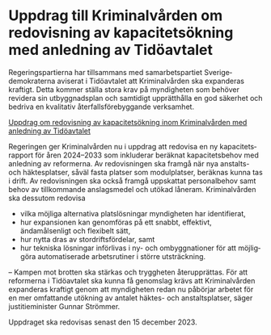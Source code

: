 # Uppdrag till Kriminalvården om redovisning av kapacitetsökning med anledning av Tidöavtalet

Regeringspartierna har till­sammans med samarbets­partiet Sverige­demokraterna aviserat i Tidö­avtalet att Kriminal­vården ska expan­deras kraftigt. Detta kommer ställa stora krav på myndig­heten som behöver revidera sin utbygg­nadsplan och samtidigt upprätt­hålla en god säkerhet och bedriva en kvalitativ återfalls­före­byggande verk­samhet.

[Uppdrag om redovisning av kapacitetsökning inom Kriminalvården med anledning av Tidöavtalet](/regeringsuppdrag/2023/06/uppdrag-om-redovisning-av-kapacitetsokning-inom-kriminalvarden-med-anledning-av-tidoavtalet/ "Uppdrag om redovisning av kapacitetsökning inom Kriminalvården med anledning av Tidöavtalet")

Regeringen ger Kriminal­vården nu i uppdrag att redovisa en ny kapacitets­rapport för åren 2024–2033 som inkluderar beräknat kapacitets­behov med anledning av reformerna. Av redovis­ningen ska framgå när nya anstalts- och häktes­platser, såväl fasta platser som modul­platser, beräknas kunna tas i drift. Av redovis­ningen ska också framgå uppskattat personal­behov samt behov av tillkom­mande anslags­medel och utökad låneram. Kriminal­vården ska dessutom redovisa

* vilka möjliga alternativa plats­lösningar myndigheten har identifierat,
* hur expansionen kan genom­föras på ett snabbt, effektivt, ändamålsenligt och flexibelt sätt,
* hur nytta dras av stordrifts­fördelar, samt
* hur tekniska lösningar införlivas i ny- och ombygg­nationer för att möjlig­göra auto­matiserade arbets­rutiner i större utsträckning.

– Kampen mot brotten ska stärkas och trygg­heten återupprättas. För att reformerna i Tidö­avtalet ska kunna få genom­slag krävs att Kriminal­vården expan­deras kraftigt genom att myndig­heten redan nu påbörjar arbetet för en mer omfattande utökning av antalet häktes- och anstalts­platser, säger justitie­minister Gunnar Strömmer.

Uppdraget ska redovisas senast den 15 december 2023.
